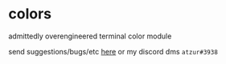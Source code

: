 # colors

admittedly overengineered terminal color module

send suggestions/bugs/etc [here](https://github.com/atzuur/colors/issues) or my discord dms `atzur#3938`
